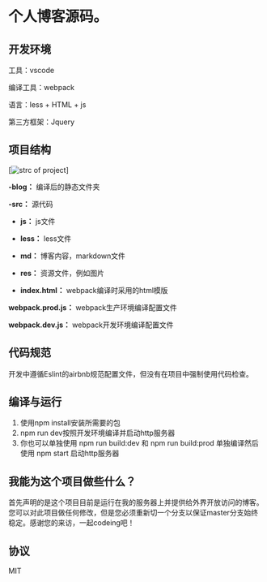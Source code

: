 # 个人博客源码。

## 开发环境

工具：vscode

编译工具：webpack

语言：less + HTML + js

第三方框架：Jquery

## 项目结构

[![strc of project](http://23.106.158.25:8080/Project_BackSky_New/data/uploadimg/full/capture.png)]

**-blog：**
编译后的静态文件夹

**-src：**
源代码

 - **js：**
js文件

 - **less：**
less文件

 - **md：**
博客内容，markdown文件

 - **res：**
资源文件，例如图片

 - **index.html：**
webpack编译时采用的html模版

**webpack.prod.js：**
webpack生产环境编译配置文件

**webpack.dev.js：**
webpack开发环境编译配置文件



## 代码规范

开发中遵循Eslint的airbnb规范配置文件，但没有在项目中强制使用代码检查。

## 编译与运行

1. 使用npm install安装所需要的包
2. npm run dev按照开发环境编译并启动http服务器
3. 你也可以单独使用 npm run build:dev 和 npm run build:prod 单独编译然后使用 npm start 启动http服务器

## 我能为这个项目做些什么？

首先声明的是这个项目目前是运行在我的服务器上并提供给外界开放访问的博客。您可以对此项目做任何修改，但是您必须重新切一个分支以保证master分支始终稳定。感谢您的来访，一起codeing吧！

## 协议

MIT
